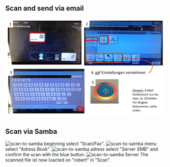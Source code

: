 ## Scan and send via email
![scan-to-email procedure](../../img/scan_email.png)

## Scan via Samba
![scan-to-samba beginning](../../img/article_scan_smb_beginning.png)
 select "Scan/Fax".
![scan-to-samba menu](../../img/article_scan_smb_menu.png)
 select "Adress Book".
![scan-to-samba adress](../../img/article_scan_smb_adressbook.png)
 select "Server SMB" and confirm the scan with the blue button.
![scan-to-samba Server](../../img/article_scan_smb_print.png)
 The scanned file ist now loacted on "robert" in "Scan".

